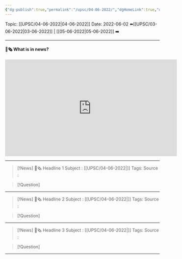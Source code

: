 ```yaml
---
{"dg-publish":true,"permalink":"/upsc/04-06-2022/","dgHomeLink":true,"dgPassFrontmatter":false}
---
```



Topic: [[UPSC/04-06-2022|04-06-2022]]
Date: 2022-06-02
⬅️[[UPSC/03-06-2022|03-06-2022]] | [[05-06-2022|05-06-2022]] ➡️

----
#### 📰🗞️ What is in news? 
 <iframe width="560" height="315" src="https://www.youtube-nocookie.com/embed/videoseries?list=PL1sgm5x8M9FBddLMD9ZAEEYl6HoSAbej1" title="YouTube video player" frameborder="0" allow="accelerometer; autoplay; clipboard-write; encrypted-media; gyroscope; picture-in-picture" allowfullscreen></iframe>

----
>[!News] 📰🗞️ Headline 1
>Subject : [[UPSC/04-06-2022|]]
>Tags: 
>Source : 

>[!Question]

---
>[!News] 📰🗞️ Headline 2
>Subject : [[UPSC/04-06-2022|]]
>Tags: 
>Source : 

>[!Question]

----
>[!News] 📰🗞️ Headline 3
>Subject : [[UPSC/04-06-2022|]]
>Tags: 
>Source : 

>[!Question]

----
